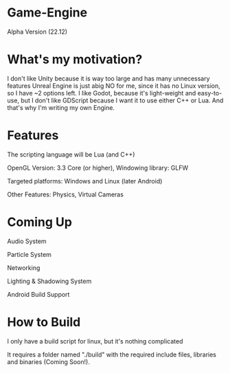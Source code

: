 # Game-Engine
Alpha Version (22.12)

# What's my motivation?
I don't like Unity because it is way too large and has many unnecessary features
Unreal Engine is just abig NO for me, since it has no Linux version, so I have ~2 options left.
I like Godot, because it's light-weight and easy-to-use, but I don't like GDScript because I want it to use either C++ or Lua.
And that's why I'm writing my own Engine.

# Features
The scripting language will be Lua (and C++)

OpenGL Version: 3.3 Core (or higher), Windowing library: GLFW

Targeted platforms: Windows and Linux (later Android)

Other Features: Physics, Virtual Cameras

# Coming Up
Audio System

Particle System

Networking

Lighting & Shadowing System


Android Build Support

# How to Build
I only have a build script for linux, but it's nothing complicated

It requires a folder named "./build" with the required include files, libraries and binaries (Coming Soon!).
